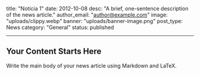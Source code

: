 title: "Notícia 1"
date: 2012-10-08
desc: "A brief, one-sentence description of the news article."
author_email: "author@example.com"
image: "uploads/clippy.webp"
banner: "uploads/banner-image.png"
post_type: News
category: "General" 
status: published

---

## Your Content Starts Here

Write the main body of your news article using Markdown and LaTeX.